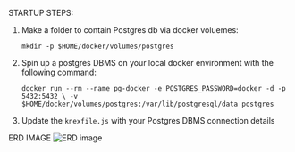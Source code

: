 STARTUP STEPS:

1. Make a folder to contain Postgres db via docker voluemes:

    `mkdir -p $HOME/docker/volumes/postgres`

2. Spin up a postgres DBMS on your local docker environment with the following command:

    `docker run --rm --name pg-docker -e POSTGRES_PASSWORD=docker -d -p 5432:5432 \ -v $HOME/docker/volumes/postgres:/var/lib/postgresql/data postgres`

3. Update the `knexfile.js` with your Postgres DBMS connection details

ERD IMAGE
![ERD image](erd.png)